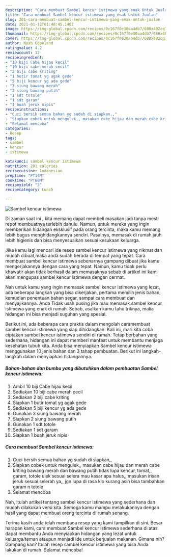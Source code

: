 ```yaml
---
description: "Cara membuat Sambel kencur istimewa yang enak Untuk Jualan"
title: "Cara membuat Sambel kencur istimewa yang enak Untuk Jualan"
slug: 201-cara-membuat-sambel-kencur-istimewa-yang-enak-untuk-jualan
date: 2021-01-12T01:48:45.140Z
image: https://img-global.cpcdn.com/recipes/0c167f0e30aa4db7/680x482cq70/sambel-kencur-istimewa-foto-resep-utama.jpg
thumbnail: https://img-global.cpcdn.com/recipes/0c167f0e30aa4db7/680x482cq70/sambel-kencur-istimewa-foto-resep-utama.jpg
cover: https://img-global.cpcdn.com/recipes/0c167f0e30aa4db7/680x482cq70/sambel-kencur-istimewa-foto-resep-utama.jpg
author: Noah Copeland
ratingvalue: 4.2
reviewcount: 12
recipeingredient:
- "10 biji Cabe hijau kecil"
- "10 biji cabe merah cecil"
- "2 biji cabe kriting"
- "1 butir tomat yg agak gede"
- "5 biji kencur yg ada gede"
- "3 siung bawang merah"
- "2 siung bawang putih"
- "1 sdt totole"
- "1 sdt garam"
- "1 buah jeruk nipis"
recipeinstructions:
- "Cuci bersih semua bahan yg sudah di siapkan,,"
- "Siapkan cobek untuk mengulek,, masukan cabe hijau dan merah cabe kriting bawang merah dan bawang putih tidak lupa kencur, tomat,, garam, totole ulek sesuai selera mau kasar apa halus,, masukan irisan jeruk sesuai selerah ya,, jgn lupa di rasa klo kurang asin bisa tambahkan garam n totole"
- "Selamat mencoba"
categories:
- Resep
tags:
- sambel
- kencur
- istimewa

katakunci: sambel kencur istimewa 
nutrition: 201 calories
recipecuisine: Indonesian
preptime: "PT13M"
cooktime: "PT60M"
recipeyield: "3"
recipecategory: Lunch

---
```



![Sambel kencur istimewa](https://img-global.cpcdn.com/recipes/0c167f0e30aa4db7/680x482cq70/sambel-kencur-istimewa-foto-resep-utama.jpg)

Di zaman  saat ini , kita memang dapat membeli masakan jadi tanpa mesti repot membuatnya terlebih dahulu. Namun, untuk mereka yang ingin memberikan hidangan eksklusif pada orang tercinta, maka kamu memang lebih bagus menghidangkannya sendiri. Pasalnya, memasak di rumah jauh lebih higienis dan bisa menyesuaikan sesuai kesukaan keluarga.

Jika kamu lagi mencari ide resep sambel kencur istimewa yang nikmat dan mudah dibuat,maka anda sudah berada di tempat yang tepat. Cara membuat sambel kencur istimewa  sebenarnya gampang dibuat jika kamu mengerjakannya dengan cara yang tepat. Namun, kamu tidak perlu khawatir akan tidak berhasil dalam memasaknya 
sebab di artikel ini kami akan mengupas sambel kencur istimewa dengan cermat.  



Nah untuk kamu yang ingin memasak sambel kencur istimewa yang lezat, ada beberapa langkah yang bisa dikerjakan, pertama memilih jenis bahan, kemudian penentuan bahan segar, sampai cara membuat dan menyajikannya. Anda Tidak usah pusing jika mau memasak sambel kencur istimewa yang enak di rumah. Sebab, asalkan kamu  tahu triknya, maka hidangan ini bisa menjadi suguhan yang spesial.

Berikut ini, ada beberapa cara praktis  dalam mengolah caramembuat sambel kencur istimewa yang siap dihidangkan. Kali ini, mari kita coba ciptakan sambel kencur istimewa sendiri di rumah. Tetap berbahan yang sederhana, hidangan ini dapat memberi manfaat untuk membantu menjaga kesehatan tubuh kita. Anda bisa menyiapkan Sambel kencur istimewa menggunakan 10 jenis bahan dan 3 tahap pembuatan. Berikut ini langkah-langkah dalam menyiapkan hidangannya.

<!--inarticleads1-->

##### Bahan-bahan dan bumbu yang dibutuhkan dalam pembuatan Sambel kencur istimewa:

1. Ambil 10 biji Cabe hijau kecil
1. Sediakan 10 biji cabe merah cecil
1. Sediakan 2 biji cabe kriting
1. Siapkan 1 butir tomat yg agak gede
1. Sediakan 5 biji kencur yg ada gede
1. Gunakan 3 siung bawang merah
1. Siapkan 2 siung bawang putih
1. Gunakan 1 sdt totole
1. Sediakan 1 sdt garam
1. Siapkan 1 buah jeruk nipis




<!--inarticleads2-->

##### Cara membuat Sambel kencur istimewa:

1. Cuci bersih semua bahan yg sudah di siapkan,,
1. Siapkan cobek untuk mengulek,, masukan cabe hijau dan merah cabe kriting bawang merah dan bawang putih tidak lupa kencur, tomat,, garam, totole ulek sesuai selera mau kasar apa halus,, masukan irisan jeruk sesuai selerah ya,, jgn lupa di rasa klo kurang asin bisa tambahkan garam n totole
1. Selamat mencoba




Nah, itulah artikel tentang  sambel kencur istimewa  yang sederhana dan mudah dilakukan versi kita. Semoga kamu mampu melakukannya dengan hasil yang dapat membuat oreng tercinta di rumah senang. 

Terima kasih anda telah membaca resep yang kami tampilkan di sini. Besar harapan kami, cara membuat  Sambel kencur istimewa sederhana di atas dapat membantu Anda menyiapkan hidangan yang lezat untuk keluarga/teman ataupun menjadi ide untuk berjualan makanan. Gimana nih? Gampang kan? Itulah resep sambel kencur istimewa yang bisa Anda lakukan di rumah. Selamat mencoba!

